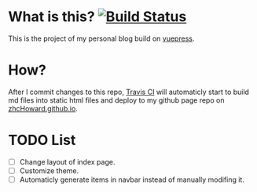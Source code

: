# What is this? [![Build Status](https://travis-ci.com/zhcHoward/MyBlog.svg?branch=master)](https://travis-ci.com/zhcHoward/MyBlog)

This is the project of my personal blog build on [vuepress](https://vuepress.vuejs.org/).

# How?

After I commit changes to this repo, [Travis CI](https://travis-ci.com/) will automaticly start to build md files into static html files and deploy to my github page repo on [zhcHoward.github.io](https://zhcHoward.github.io).

# TODO List

- [ ] Change layout of index page.
- [ ] Customize theme.
- [ ] Automaticly generate items in navbar instead of manually modifing it.
